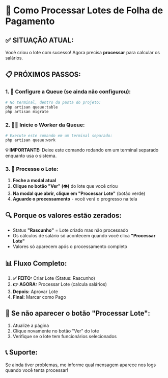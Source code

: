 # 🚀 Como Processar Lotes de Folha de Pagamento

## ✅ **SITUAÇÃO ATUAL:**

Você criou o lote com sucesso! Agora precisa **processar** para calcular os salários.

## 📋 **PRÓXIMOS PASSOS:**

### **1. 🔧 Configure a Queue (se ainda não configurou):**

```bash
# No terminal, dentro da pasta do projeto:
php artisan queue:table
php artisan migrate
```

### **2. 🏃‍♂️ Inicie o Worker da Queue:**

```bash
# Execute este comando em um terminal separado:
php artisan queue:work
```

**💡 IMPORTANTE:** Deixe este comando rodando em um terminal separado enquanto usa o sistema.

### **3. 🎯 Processe o Lote:**

1. **Feche a modal atual**
2. **Clique no botão "Ver" (👁️)** do lote que você criou 
3. **Na modal que abrir, clique em "Processar Lote"** (botão verde)
4. **Aguarde o processamento** - você verá o progresso na tela

## 🔍 **Porque os valores estão zerados:**

- Status **"Rascunho"** = Lote criado mas não processado
- Os cálculos de salário só acontecem quando você clica **"Processar Lote"**
- Valores só aparecem após o processamento completo

## 📊 **Fluxo Completo:**

1. **✅ FEITO:** Criar Lote (Status: Rascunho)
2. **👉 AGORA:** Processar Lote (calcula salários)
3. **Depois:** Aprovar Lote
4. **Final:** Marcar como Pago

## 🐛 **Se não aparecer o botão "Processar Lote":**

1. Atualize a página
2. Clique novamente no botão "Ver" do lote
3. Verifique se o lote tem funcionários selecionados

## 📞 **Suporte:**

Se ainda tiver problemas, me informe qual mensagem aparece nos logs quando você tenta processar!
